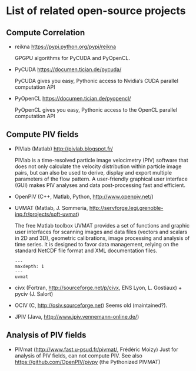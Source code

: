 # List of related open-source projects

## Compute Correlation

- reikna <https://pypi.python.org/pypi/reikna>

  GPGPU algorithms for PyCUDA and PyOpenCL.

- PyCUDA <https://documen.tician.de/pycuda/>

  PyCUDA gives you easy, Pythonic access to Nvidia‘s CUDA parallel computation API

- PyOpenCL <https://documen.tician.de/pyopencl/>

  PyOpenCL gives you easy, Pythonic access to the OpenCL parallel computation API

## Compute PIV fields

- PIVlab (Matlab) <http://pivlab.blogspot.fr/>

  PIVlab is a time-resolved particle image velocimetry (PIV) software that does not only
  calculate the velocity distribution within particle image pairs, but can also be used
  to derive, display and export multiple parameters of the flow pattern. A user-friendly
  graphical user interface (GUI) makes PIV analyses and data post-processing fast and
  efficient.

- OpenPIV (C++, Matlab, Python, <http://www.openpiv.net/>)

- UVMAT (Matlab, J. Sommeria,
  <http://servforge.legi.grenoble-inp.fr/projects/soft-uvmat>)

  The free Matlab toolbox UVMAT provides a set of functions and graphic user interfaces
  for scanning images and data files (vectors and scalars in 2D and 3D), geometric
  calibrations, image processing and analysis of time series. It is designed to favor
  data management, relying on the standard NetCDF file format and XML documentation
  files.

  ```{toctree}
  ---
  maxdepth: 1
  ---
  uvmat
  ```

- civx (Fortran, <http://sourceforge.net/p/civx>, ENS Lyon, L. Gostiaux) + pyciv (J.
  Salort)

- OCIV (C, <http://osiv.sourceforge.net>) Seems old (maintained?).

- JPIV (Java, <http://www.jpiv.vennemann-online.de/>)

## Analysis of PIV fields

- PIVmat (<http://www.fast.u-psud.fr/pivmat/>, Frédéric Moizy) Just for analysis of PIV
  fields, can not compute PIV. See also <https://github.com/OpenPIV/pivpy> (the
  Pythonized PIVMAT)

